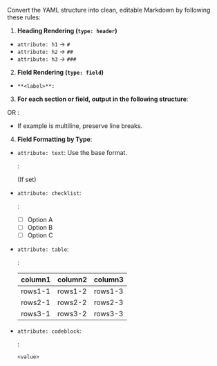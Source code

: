 Convert the YAML structure into clean, editable Markdown by following these rules:

1. **Heading Rendering (`type: header`)**

- `attribute: h1` → `#`
- `attribute: h2` → `##`
- `attribute: h3` → `###`

2. **Field Rendering (`type: field`)**

- `**<label>**:`

3. **For each section or field, output in the following structure**:

<heading> OR **<label>**:

<description>

<!--

instruction: <instruction>

example: <example>
OR
example:
<example>

-->

- If example is multiline, preserve line breaks.

4. **Field Formatting by Type**:

- `attribute: text`: Use the base format.

  **<label>**:

  <value> (If set)

- `attribute: checklist`:

  **<label>**:

  - [ ] Option A
  - [ ] Option B
  - [ ] Option C

- `attribute: table`:

  **<label>**:

  | column1 | column2 | column3 |
  | ------- | ------- | ------- |
  | rows1-1 | rows1-2 | rows1-3 |
  | rows2-1 | rows2-2 | rows2-3 |
  | rows3-1 | rows3-2 | rows3-3 |

- `attribute: codeblock`:

  **<label>**:

  ```<language>
  <value>
  ```
